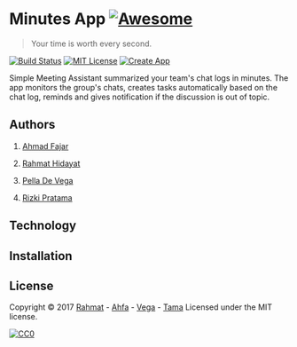 # Minutes App [![Awesome](https://cdn.rawgit.com/sindresorhus/awesome/d7305f38d29fed78fa85652e3a63e154dd8e8829/media/badge.svg)](https://github.com/sindresorhus/awesome)
> Your time is worth every second.

[![Build Status](https://api.travis-ci.org/travis-ci/travis-web.svg?branch=daily-cron)](https://nodejs.org/en/)
[![MIT License](https://img.shields.io/github/license/mashape/apistatus.svg)](https://opensource.org/licenses/MIT)
[![Create App](https://img.shields.io/github/issues/detail/last-update/badges/shields/979.svg)]()

Simple Meeting Assistant summarized your team's chat logs in minutes. The app monitors the group's chats, creates tasks automatically based on the chat log, reminds and gives notification if the discussion is out of topic.


## Authors

  1. [Ahmad Fajar](https://www.linkedin.com/in/ahmad-fajar-74464414b/)

  2. [Rahmat Hidayat](https://www.linkedin.com/in/rahmat-hidayat-8671a268/)

  3. [Pella De Vega](https://www.linkedin.com/in/pella-de-vega-571627139/)

  4. [Rizki Pratama](https://www.linkedin.com/in/rizki-pratama-180460149/)


## Technology



## Installation


## License
Copyright © 2017 [Rahmat](https://github.com/rama841) - [Ahfa](https://github.com/ahmad-fajar) - [Vega](https://github.com/PDVega) - [Tama](https://github.com/tamastro)
Licensed under the MIT license.

[![CC0](https://licensebuttons.net/p/zero/1.0/88x31.png)](https://creativecommons.org/publicdomain/zero/1.0/)
